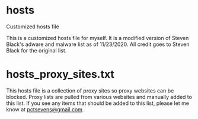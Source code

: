# hosts
Customized hosts file

This is a customized hosts file for myself.  It is a modified version of Steven Black's adware and malware list as of 11/23/2020.  All credit goes to Steven Black for the original list.

# hosts_proxy_sites.txt

This hosts file is a collection of proxy sites so proxy websites can be blocked.  Proxy lists are pulled from various websites
and manually added to this list.  If you see any items that should be added to this list, please let me know at pctsevens@gmail.com.
